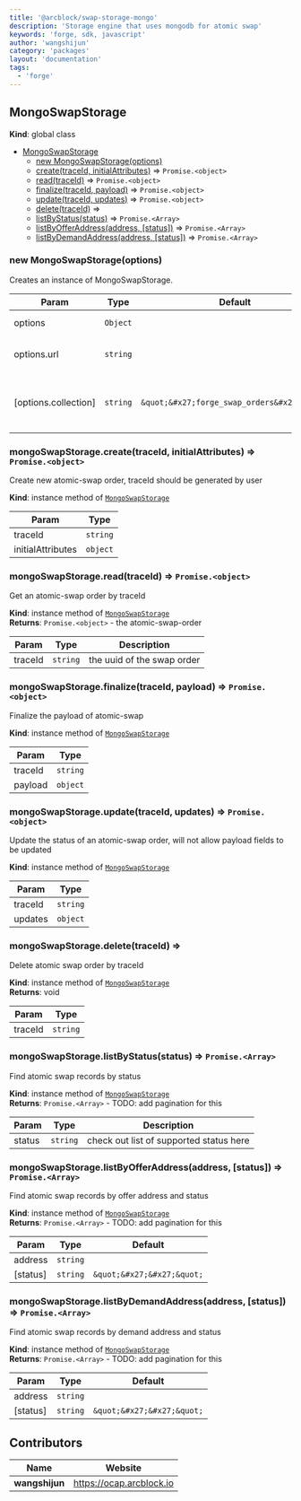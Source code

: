```yaml
---
title: '@arcblock/swap-storage-mongo'
description: 'Storage engine that uses mongodb for atomic swap'
keywords: 'forge, sdk, javascript'
author: 'wangshijun'
category: 'packages'
layout: 'documentation'
tags:
  - 'forge'
---
```



## MongoSwapStorage

**Kind**: global class  

* [MongoSwapStorage](#MongoSwapStorage)
  * [new MongoSwapStorage(options)](#new_MongoSwapStorage_new)
  * [create(traceId, initialAttributes)](#MongoSwapStorage+create) ⇒ `Promise.<object>`
  * [read(traceId)](#MongoSwapStorage+read) ⇒ `Promise.<object>`
  * [finalize(traceId, payload)](#MongoSwapStorage+finalize) ⇒ `Promise.<object>`
  * [update(traceId, updates)](#MongoSwapStorage+update) ⇒ `Promise.<object>`
  * [delete(traceId)](#MongoSwapStorage+delete) ⇒
  * [listByStatus(status)](#MongoSwapStorage+listByStatus) ⇒ `Promise.<Array>`
  * [listByOfferAddress(address, \[status\])](#MongoSwapStorage+listByOfferAddress) ⇒ `Promise.<Array>`
  * [listByDemandAddress(address, \[status\])](#MongoSwapStorage+listByDemandAddress) ⇒ `Promise.<Array>`

### new MongoSwapStorage(options)

Creates an instance of MongoSwapStorage.

| Param                | Type     | Default                                     | Description                                |
| -------------------- | -------- | ------------------------------------------- | ------------------------------------------ |
| options              | `Object` |                                             | { collection, url }                        |
| options.url          | `string` |                                             | mongodb connection string                  |
| [options.collection] | `string` | `&quot;&#x27;forge_swap_orders&#x27;&quot;` | which collection to store the swap records |

### mongoSwapStorage.create(traceId, initialAttributes) ⇒ `Promise.<object>`

Create new atomic-swap order, traceId should be generated by user

**Kind**: instance method of [`MongoSwapStorage`](#MongoSwapStorage)  

| Param             | Type     |
| ----------------- | -------- |
| traceId           | `string` |
| initialAttributes | `object` |

### mongoSwapStorage.read(traceId) ⇒ `Promise.<object>`

Get an atomic-swap order by traceId

**Kind**: instance method of [`MongoSwapStorage`](#MongoSwapStorage)  
**Returns**: `Promise.<object>` - the atomic-swap-order  

| Param   | Type     | Description                |
| ------- | -------- | -------------------------- |
| traceId | `string` | the uuid of the swap order |

### mongoSwapStorage.finalize(traceId, payload) ⇒ `Promise.<object>`

Finalize the payload of atomic-swap

**Kind**: instance method of [`MongoSwapStorage`](#MongoSwapStorage)  

| Param   | Type     |
| ------- | -------- |
| traceId | `string` |
| payload | `object` |

### mongoSwapStorage.update(traceId, updates) ⇒ `Promise.<object>`

Update the status of an atomic-swap order, will not allow payload fields to be updated

**Kind**: instance method of [`MongoSwapStorage`](#MongoSwapStorage)  

| Param   | Type     |
| ------- | -------- |
| traceId | `string` |
| updates | `object` |

### mongoSwapStorage.delete(traceId) ⇒

Delete atomic swap order by traceId

**Kind**: instance method of [`MongoSwapStorage`](#MongoSwapStorage)  
**Returns**: void  

| Param   | Type     |
| ------- | -------- |
| traceId | `string` |

### mongoSwapStorage.listByStatus(status) ⇒ `Promise.<Array>`

Find atomic swap records by status

**Kind**: instance method of [`MongoSwapStorage`](#MongoSwapStorage)  
**Returns**: `Promise.<Array>` - TODO: add pagination for this  

| Param  | Type     | Description                             |
| ------ | -------- | --------------------------------------- |
| status | `string` | check out list of supported status here |

### mongoSwapStorage.listByOfferAddress(address, [status]) ⇒ `Promise.<Array>`

Find atomic swap records by offer address and status

**Kind**: instance method of [`MongoSwapStorage`](#MongoSwapStorage)  
**Returns**: `Promise.<Array>` - TODO: add pagination for this  

| Param    | Type     | Default                    |
| -------- | -------- | -------------------------- |
| address  | `string` |                            |
| [status] | `string` | `&quot;&#x27;&#x27;&quot;` |

### mongoSwapStorage.listByDemandAddress(address, [status]) ⇒ `Promise.<Array>`

Find atomic swap records by demand address and status

**Kind**: instance method of [`MongoSwapStorage`](#MongoSwapStorage)  
**Returns**: `Promise.<Array>` - TODO: add pagination for this  

| Param    | Type     | Default                    |
| -------- | -------- | -------------------------- |
| address  | `string` |                            |
| [status] | `string` | `&quot;&#x27;&#x27;&quot;` |


## Contributors

| Name           | Website                    |
| -------------- | -------------------------- |
| **wangshijun** | <https://ocap.arcblock.io> |

  